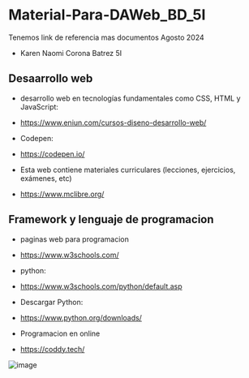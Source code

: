 # Material-Para-DAWeb_BD_5I
Tenemos link de referencia mas documentos  Agosto 2024

- Karen Naomi Corona Batrez 5I

## Desaarrollo web 

- desarrollo web en tecnologías fundamentales como CSS, HTML y JavaScript:
- https://www.eniun.com/cursos-diseno-desarrollo-web/

- Codepen:
- https://codepen.io/

- Esta web contiene materiales curriculares (lecciones, ejercicios, exámenes, etc) 
- https://www.mclibre.org/

## Framework y lenguaje de programacion 
- paginas web para programacion
- https://www.w3schools.com/
  
- python:
- https://www.w3schools.com/python/default.asp
  
- Descargar Python:
- https://www.python.org/downloads/

- Programacion en online
- https://coddy.tech/

![image](https://github.com/user-attachments/assets/941e0084-656c-472e-ada1-413793f6e29b)

